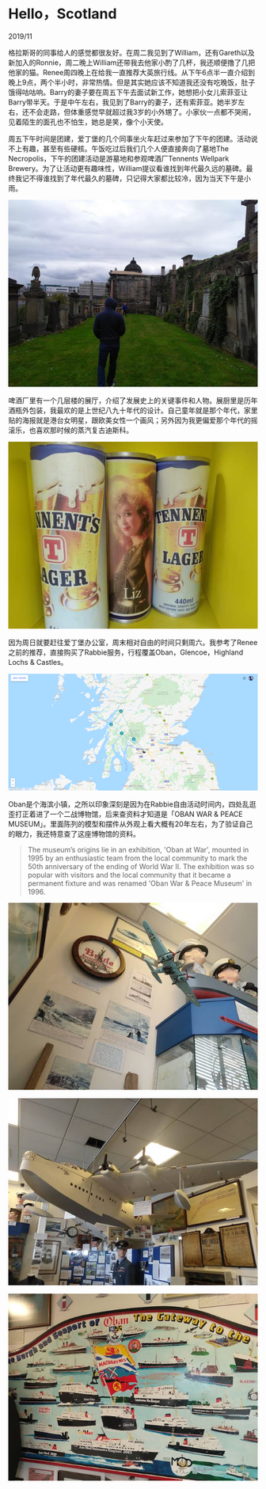 <!--0-->
# Hello，Scotland
2019/11

格拉斯哥的同事给人的感觉都很友好。在周二我见到了William，还有Gareth以及新加入的Ronnie，周二晚上William还带我去他家小酌了几杯，我还顺便撸了几把他家的猫。Renee周四晚上在给我一直推荐大英旅行线。从下午6点半一直介绍到晚上9点，两个半小时，非常热情。但是其实她应该不知道我还没有吃晚饭，肚子饿得咕咕响。Barry的妻子要在周五下午去面试新工作，她想把小女儿索菲亚让Barry带半天。于是中午左右，我见到了Barry的妻子，还有索菲亚。她半岁左右，还不会走路，但体重感觉早就超过我3岁的小外甥了。小家伙一点都不哭闹，见着陌生的面孔也不怕生，她总是笑，像个小天使。

周五下午时间是团建，爱丁堡的几个同事坐火车赶过来参加了下午的团建。活动说不上有趣，甚至有些硬核。午饭吃过后我们几个人便直接奔向了墓地The Necropolis，下午的团建活动是游墓地和参观啤酒厂Tennents Wellpark Brewery。为了让活动更有趣味性，William提议看谁找到年代最久远的墓碑。最终我记不得谁找到了年代最久的墓碑，只记得大家都比较冷，因为当天下午是小雨。

![The Necropolis](HelloScotland/TheNecropolis.jpg)

啤酒厂里有一个几层楼的展厅，介绍了发展史上的关键事件和人物。展厨里是历年酒瓶外包装，我最欢的是上世纪八九十年代的设计。自己童年就是那个年代，家里贴的海报就是港台女明星，跟欧美女性一个画风；另外因为我更偏爱那个年代的摇滚乐，也喜欢那时候的蒸汽复古迪斯科。

![Tennents](HelloScotland/Tennents.jpg)

因为周日就要赶往爱丁堡办公室，周末相对自由的时间只剩周六。我参考了Renee之前的推荐，直接购买了Rabbie服务，行程覆盖Oban，Glencoe，Highland Lochs & Castles。

![Rabbie](HelloScotland/Rabbie.png)

Oban是个海滨小镇，之所以印象深刻是因为在Rabbie自由活动时间内，四处乱逛歪打正着进了一个二战博物馆，后来查资料才知道是「OBAN WAR & PEACE MUSEUM」。里面陈列的模型和摆件从外观上看大概有20年左右，为了验证自己的眼力，我还特意查了这座博物馆的资料。

> The museum’s origins lie in an exhibition, 'Oban at War', mounted in 1995 by an enthusiastic team from the local community to mark the 50th anniversary of the ending of World War II. The exhibition was so popular with visitors and the local community that it became a permanent fixture and was renamed 'Oban War & Peace Museum' in 1996.

![War Peace](HelloScotland/WarPeace.jpg)

![War Peace 02](HelloScotland/WarPeace2.jpg)

![War Peace 03](HelloScotland/WarPeace3.jpg)

